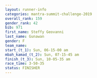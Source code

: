 ```yaml
---
layout: runner-info 
categories: mantra-summit-challenge-2019 
overall_rank: 159
gender_rank: 42
bib: 971
first_name: Steffy Geovanni
last_name: Gunawan
gender: F
team_name:
start_(t_1): Sun, 06-15-00 am
mbah_kamad_(t_2): Sun, 07-15-45 am
finish_(t_3): Sun, 10-05-35 am
race_time: 3-50-35
status: FINISHER
---
```

